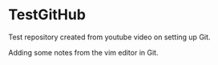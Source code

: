 # TestGitHub
Test repository created from youtube video on setting up Git.

Adding some notes from the vim editor in Git.		

